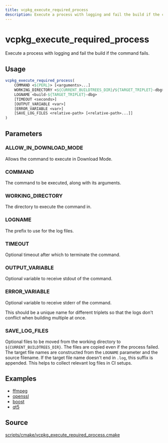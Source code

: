 ```yaml
---
title: vcpkg_execute_required_process
description: Execute a process with logging and fail the build if the command fails.
---
```


# vcpkg_execute_required_process

Execute a process with logging and fail the build if the command fails.

## Usage

```cmake
vcpkg_execute_required_process(
    COMMAND <${PERL}> [<arguments>...]
    WORKING_DIRECTORY <${CURRENT_BUILDTREES_DIR}/${TARGET_TRIPLET}-dbg>
    LOGNAME <build-${TARGET_TRIPLET}-dbg>
    [TIMEOUT <seconds>]
    [OUTPUT_VARIABLE <var>]
    [ERROR_VARIABLE <var>]
    [SAVE_LOG_FILES <relative-path> [<relative-path>...]]
)
```
## Parameters

### ALLOW_IN_DOWNLOAD_MODE
Allows the command to execute in Download Mode.

### COMMAND

The command to be executed, along with its arguments.

### WORKING_DIRECTORY

The directory to execute the command in.

### LOGNAME

The prefix to use for the log files.

### TIMEOUT

Optional timeout after which to terminate the command.

### OUTPUT_VARIABLE

Optional variable to receive stdout of the command.

### ERROR_VARIABLE

Optional variable to receive stderr of the command.

This should be a unique name for different triplets so that the logs don't conflict when building multiple at once.

### SAVE_LOG_FILES

Optional files to be moved from the working directory to `${CURRENT_BUILDTREES_DIR}`.
The files are copied even if the process failed. 
The target file names are constructed from the `LOGNAME` parameter and the source filename.
If the target file name doesn't end in `.log`, this suffix is appended.
This helps to collect relevant log files in CI setups.

## Examples

- [ffmpeg](https://github.com/Microsoft/vcpkg/blob/master/ports/ffmpeg/portfile.cmake)
- [openssl](https://github.com/Microsoft/vcpkg/blob/master/ports/openssl/portfile.cmake)
- [boost](https://github.com/Microsoft/vcpkg/blob/master/ports/boost/portfile.cmake)
- [qt5](https://github.com/Microsoft/vcpkg/blob/master/ports/qt5/portfile.cmake)

## Source

[scripts/cmake/vcpkg\_execute\_required\_process.cmake](https://github.com/Microsoft/vcpkg/blob/master/scripts/cmake/vcpkg_execute_required_process.cmake)
